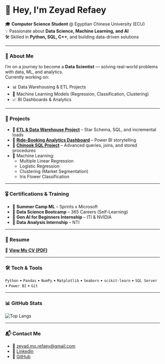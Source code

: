 # 👋 Hey, I'm Zeyad Refaey  

🎓 **Computer Science Student** @ Egyptian Chinese University (ECU)  
💡 Passionate about **Data Science, Machine Learning, and AI**  
🛠️ Skilled in **Python, SQL, C++**, and building data-driven solutions  

---

### 🚀 About Me  
I’m on a journey to become a **Data Scientist** — solving real-world problems with data, ML, and analytics.  
Currently working on:  
- 📊 Data Warehousing & ETL Projects  
- 🤖 Machine Learning Models (Regression, Classification, Clustering)  
- 📈 BI Dashboards & Analytics  

---

### 📂 Projects  
- 🔹 [**ETL & Data Warehouse Project**](#) – Star Schema, SQL, and incremental loads  
- 🔹 [**Ride-Booking Analytics Dashboard**](#) – Power BI storytelling  
- 🔹 [**Chinook SQL Project**](#) – Advanced queries, joins, and stored procedures  
- 🔹 Machine Learning:  
  - Multiple Linear Regression  
  - Logistic Regression  
  - Clustering (Market Segmentation)  
  - Iris Flower Classification  

---

### 🎖️ Certifications & Training  
- 📜 **Summer Camp ML** – Sprints x Microsoft  
- 📜 **Data Science Bootcamp** – 365 Careers (Self-Learning)  
- 📜 **Gen AI for Beginners Internship** – ITI & NVIDIA  
- 📜 **Data Analysis Internship** – NTI  

---

### 🔗 Resume
📄 [**View My CV (PDF)**](https://github.com/z3yad30/resume/blob/main/CV.pdf)

---

### 🛠️ Tech & Tools  
`Python` • `Pandas` • `NumPy` • `Matplotlib` • `Seaborn` • `scikit-learn` • `SQL Server` • `Power BI` • `Git`

---

### 📊 GitHub Stats  
![Top Langs](https://github-readme-stats.vercel.app/api/top-langs/?username=z3yad30&layout=compact&theme=radical)

---

### 📬 Contact Me  
- 📧 [zeyad.mo.refaey@gmail.com](mailto:zeyad.mo.refaey@gmail.com)  
- 💼 [LinkedIn](https://www.linkedin.com/in/zeyadrefaey)  
- 🧠 [GitHub](https://github.com/z3yad30)

